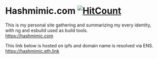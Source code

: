 # Hashmimic.com [![HitCount](http://hits.dwyl.com/aiinkiestism/hashmimic.svg)](http://hits.dwyl.com/aiinkiestism/hashmimic)
This is my personal site gathering and summarizing my every identity,<br>
with ng and esbuild used as build tools.<br>
https://hashmimic.com

This link below is hosted on ipfs and domain name is resolved via ENS.<br>
https://hashmimic.eth.link
